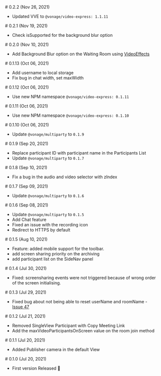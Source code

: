 # 0.2.2 (Nov 26, 2021)

- Updated VVE to `@vonage/video-express: 1.1.11`
  
# 0.2.1 (Nov 19, 2021)

- Check isSupported for the background blur option
  
# 0.2.0 (Nov 10, 2021)

- Add Background Blur option on the Waiting Room using [VideoEffects](https://www.npmjs.com/package/@vonage/video-effects)
  
# 0.1.13 (Oct 06, 2021)

- Add username to local storage
- Fix bug in chat width, set maxWidth

# 0.1.12 (Oct 06, 2021)

- Use new NPM namespace `@vonage/video-express: 0.1.11`
  
# 0.1.11 (Oct 06, 2021)

- Use new NPM namespace `@vonage/video-express: 0.1.10`

# 0.1.10 (Oct 06, 2021)

- Update `@vonage/multiparty` to `0.1.9`

# 0.1.9 (Sep 20, 2021)

- Replace participant ID with participant name in the Participants List
- Update `@vonage/multiparty` to `0.1.7`

# 0.1.8 (Sep 10, 2021)

- Fix a bug in the audio and video selector with zIndex

# 0.1.7 (Sep 09, 2021)

- Update `@vonage/multiparty` to `0.1.6`

# 0.1.6 (Sep 08, 2021)

- Update `@vonage/multiparty` to `0.1.5`
- Add Chat feature
- Fixed an issue with the recording icon 
- Redirect to HTTPS by default

# 0.1.5 (Aug 10, 2021)

- Feature: added mobile support for the toolbar.
- add screen sharing priority on the archiving
- add participant list on the SideNav panel 

# 0.1.4 (Jul 30, 2021)

- Fixed: screensharing events were not triggered because of wrong order of the screen initialising. 

# 0.1.3 (Jul 29, 2021)

- Fixed bug about not being able to reset userName and roomName - [Issue 47](https://github.com/nexmo-se/video-api-multiparty-toolkit-sample-app/issues/47)

# 0.1.2 (Jul 21, 2021)

- Removed SingleView Participant with Copy Meeting Link
- Add the maxVideoParticipantsOnScreen value on the room join method

# 0.1.1 (Jul 20, 2021)

- Added Publisher camera in the default View

# 0.1.0 (Jul 20, 2021)

- First version Released 🚀
